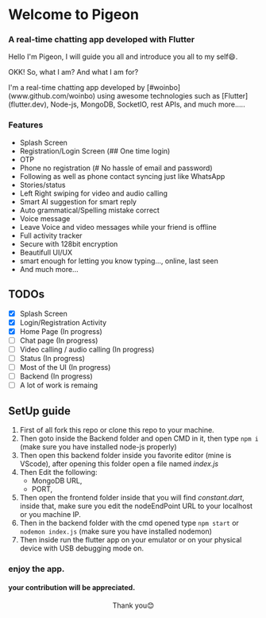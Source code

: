 # Welcome to Pigeon 
### A real-time chatting app developed with Flutter

<p>Hello I'm Pigeon, I will guide you all and introduce you all to my self😄.</p>

<p>OKK! So, what I am? And what I am for?</p>
<p>I'm a real-time chatting app developed by [#woinbo](www.github.com/woinbo) using awesome technologies such as [Flutter](flutter.dev), Node-js, MongoDB, SocketIO, rest APIs, and much more.....</p>

### Features
   * Splash Screen
   * Registration/Login Screen (## One time login)
   * OTP
   * Phone no registration (# No hassle of email and password)
   * Following as well as phone contact syncing just like WhatsApp
   * Stories/status
   * Left Right swiping for video and audio calling
   * Smart AI suggestion for smart reply
   * Auto grammatical/Spelling mistake correct
   * Voice message
   * Leave Voice and video messages while your friend is offline
   * Full activity tracker
   * Secure with 128bit encryption
   * Beautifull UI/UX
   * smart enough for letting you know typing..., online, last seen
   * And much more...

## TODOs

- [x] Splash Screen
- [x] Login/Registration Activity
- [x] Home Page (In progress)
- [ ] Chat page (In progress)
- [ ] Video calling / audio calling (In progress)
- [ ] Status (In progress)
- [ ] Most of the UI (In progress)
- [ ] Backend (In progress)
- [ ] A lot of work is remaing

## SetUp guide

1. First of all fork this repo or clone this repo to your machine.
2. Then goto inside the Backend folder and open CMD in it, then type ``npm i`` (make sure you have installed node-js properly)
3. Then open this backend folder inside you favorite editor (mine is VScode), after opening this folder open a file named *index.js*
4. Then Edit the following:
   * MongoDB URL,
   * PORT,
5. Then open the frontend folder inside that you will find *constant.dart*, inside that, make sure you edit the nodeEndPoint URL to your localhost or you machine IP.
6. Then in the backend folder with the cmd opened type ``npm start`` or ``nodemon index.js`` (make sure you have installed nodemon)
7. Then inside run the flutter app on your emulator or on your physical device with USB debugging mode on.

### enjoy the app.

#### your contribution will be appreciated.

<center><p>Thank you😊</p></center>
